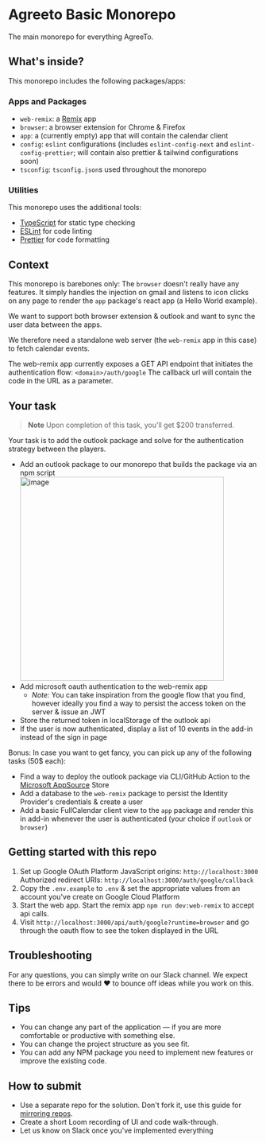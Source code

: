 # Agreeto Basic Monorepo

The main monorepo for everything AgreeTo.

## What's inside?

This monorepo includes the following packages/apps:

### Apps and Packages

- `web-remix`: a [Remix](https://remix.run/) app
- `browser`: a browser extension for Chrome & Firefox
- `app`: a (currently empty) app that will contain the calendar client
- `config`: `eslint` configurations (includes `eslint-config-next` and `eslint-config-prettier`; will contain also prettier & tailwind configurations soon)
- `tsconfig`: `tsconfig.json`s used throughout the monorepo

### Utilities

This monorepo uses the additional tools:

- [TypeScript](https://www.typescriptlang.org/) for static type checking
- [ESLint](https://eslint.org/) for code linting
- [Prettier](https://prettier.io) for code formatting

## Context
This monorepo is barebones only:
The `browser` doesn't really have any features. It simply handles the injection on gmail and listens to icon clicks on any page to render the `app` package's react app (a Hello World example).

We want to support both browser extension & outlook and want to sync the user data between the apps. 

We therefore need a standalone web server (the `web-remix` app in this case) to fetch calendar events.

The web-remix app currently exposes a GET API endpoint that initiates the authentication flow:
`<domain>/auth/google`
The callback url will contain the code in the URL as a parameter.



## Your task
> **Note**
> Upon completion of this task, you'll get $200 transferred.

Your task is to add the outlook package and solve for the authentication strategy between the players.
- Add an outlook package to our monorepo that builds the package via an npm script
  <img width="410" alt="image" src="https://user-images.githubusercontent.com/18185649/170488699-8d3de54b-042f-48b3-8474-6476371a1638.png">
- Add microsoft oauth authentication to the web-remix app
  - *Note:* You can take inspiration from the google flow that you find, however ideally you find a way to persist the access token on the server & issue an JWT
- Store the returned token in localStorage of the outlook api
- If the user is now authenticated, display a list of 10 events in the add-in instead of the sign in page


Bonus:
In case you want to get fancy, you can pick up any of the following tasks (50$ each):

- Find a way to deploy the outlook package via CLI/GitHub Action to the [Microsoft AppSource](https://appsource.microsoft.com/de-de/home) Store
- Add a database to the `web-remix` package to persist the Identity Provider's credentials & create a user
- Add a basic FullCalendar client view to the `app` package and render this in add-in whenever the user is authenticated (your choice if `outlook` or `browser`)

## Getting started with this repo
1. Set up Google OAuth Platform
  JavaScript origins: `http://localhost:3000`
  Authorized redirect URIs: `http://localhost:3000/auth/google/callback`
2. Copy the `.env.example` to `.env` & set the appropriate values from an account you've create on Google Cloud Platform
3. Start the web app. Start the remix app `npm run dev:web-remix` to accept api calls.
4. Visit `http://localhost:3000/api/auth/google?runtime=browser` and go through the oauth flow to see the token displayed in the URL

## Troubleshooting
For any questions, you can simply write on our Slack channel. We expect there to be errors and would ❤️ to bounce off ideas while you work on this.

## Tips

- You can change any part of the application — if you are more comfortable or productive with something else.
- You can change the project structure as you see fit.
- You can add any NPM package you need to implement new features or improve the existing code.

## How to submit
- Use a separate repo for the solution. Don't fork it, use this guide for [mirroring repos](https://docs.github.com/en/github/creating-cloning-and-archiving-repositories/duplicating-a-repository#mirroring-a-repository).
- Create a short Loom recording of UI and code walk-through.
- Let us know on Slack once you've implemented everything

